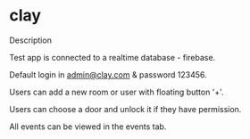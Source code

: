 # clay

Description

Test app is connected to a realtime database - firebase.

Default login in admin@clay.com & password 123456.

Users can add a new room or user with floating button '+'.

Users can choose a door and unlock it if they have permission.

All events can be viewed in the events tab.

